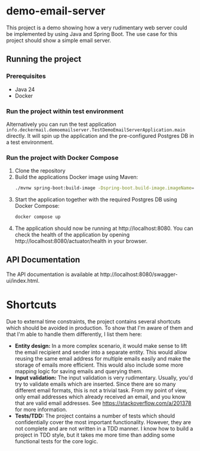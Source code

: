 # demo-email-server
This project is a demo showing how a very rudimentary web server could be implemented by using Java and Spring Boot. The
use case for this project should show a simple email server.

## Running the project
### Prerequisites
- Java 24
- Docker

### Run the project within test environment
Alternatively you can run the test application `info.deckermail.demoemailserver.TestDemoEmailServerApplication.main`
directly. It will spin up the application and the pre-configured Postgres DB in a test environment.

### Run the project with Docker Compose
1. Clone the repository
2. Build the applications Docker image using Maven:
   ```bash
   ./mvnw spring-boot:build-image -Dspring-boot.build-image.imageName=deckermail/demo-email-server
   ```
3. Start the application together with the required Postgres DB using Docker Compose:
   ```bash
   docker compose up
   ```
4. The application should now be running at http://localhost:8080. You can check the health of the application by
   opening http://localhost:8080/actuator/health in your browser.

## API Documentation
The API documentation is available at http://localhost:8080/swagger-ui/index.html.

# Shortcuts
Due to external time constraints, the project contains several shortcuts which should be avoided in production. To show 
that I'm aware of them and that I'm able to handle them differently, I list them here:
- **Entity design:** In a more complex scenario, it would make sense to lift the email recipient and sender into a separate entity. This
  would allow reusing the same email address for multiple emails easily and make the storage of emails more efficient.
  This would also include some more mapping logic for saving emails and querying them. 
- **Input validation:** The input validation is very rudimentary. Usually, you'd try to validate emails which are 
  inserted. Since there are so many different email formats, this is not a trivial task. From my point of view, only
  email addresses which already received an email, and you know that are valid email addresses. See 
  https://stackoverflow.com/a/201378 for more information.
- **Tests/TDD:** The project contains a number of tests which should confidentially cover the most important 
  functionality. However, they are not complete and are not written in a TDD manner. I know how to build a project in 
  TDD style, but it takes me more time than adding some functional tests for the core logic.
